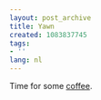 ```yaml
---
layout: post_archive
title: Yawn
created: 1083837745
tags:
- ''
lang: nl
---
```

Time for some [coffee](http://www.maxhavelaar.nl).
